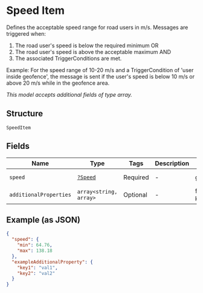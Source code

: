 
# Speed Item

Defines the acceptable speed range for road users in m/s. Messages are triggered when:
1. The road user's speed is below the required minimum OR
2. The road user's speed is above the acceptable maximum AND
3. The associated TriggerConditions are met.

Example: For the speed range of 10-20 m/s and a TriggerCondition of 'user inside geofence', the message is sent if the user's speed is below 10 m/s or above 20 m/s while in the geofence area.

*This model accepts additional fields of type array.*

## Structure

`SpeedItem`

## Fields

| Name | Type | Tags | Description | Getter | Setter |
|  --- | --- | --- | --- | --- | --- |
| `speed` | [`?Speed`](../../doc/models/speed.md) | Required | - | getSpeed(): ?Speed | setSpeed(?Speed speed): void |
| `additionalProperties` | `array<string, array>` | Optional | - | findAdditionalProperty(string key): array | additionalProperty(string key, array value): void |

## Example (as JSON)

```json
{
  "speed": {
    "min": 64.76,
    "max": 138.18
  },
  "exampleAdditionalProperty": {
    "key1": "val1",
    "key2": "val2"
  }
}
```


